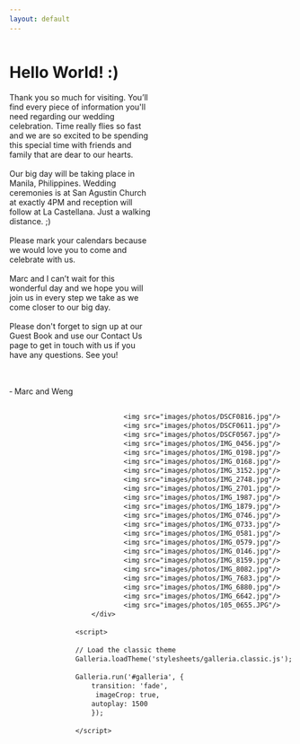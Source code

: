 ```yaml
---
layout: default
---	
```


<script src="http://ajax.googleapis.com/ajax/libs/jquery/1/jquery.js"></script>
<script src="javascripts/galleria-1.2.8.min.js"></script>
<div>
<div style="float:left; width: 50%;">
<h1>Hello World! :)</h1>
Thank you so much for visiting. You’ll find every piece of information you'll need regarding our wedding celebration. Time really flies so fast and we are so excited to be spending this special time with friends and family that are dear to our hearts. 
<br/>
<br/>
Our big day will be taking place in Manila, Philippines. Wedding ceremonies is at San Agustin Church at exactly 4PM and reception will follow at La Castellana. Just a walking distance. ;)
<br/><br/>
Please mark your calendars because we would love you to come and celebrate with us. 
<br/><br/>
Marc and I can’t wait for this wonderful day and we hope you will join us in every step we take as we come closer to our big day. 
<br/>
<br/>
Please don't  forget to sign up at our Guest Book and use our Contact Us page to get in touch with us if you have any questions. See you! 

<br/><br/>
&dash; Marc and Weng
</div>
<div style="float:right">
<div id="galleria">

                <img src="images/photos/DSCF0816.jpg"/>
                <img src="images/photos/DSCF0611.jpg"/>
                <img src="images/photos/DSCF0567.jpg"/>
                <img src="images/photos/IMG_0456.jpg"/>
                <img src="images/photos/IMG_0198.jpg"/>
                <img src="images/photos/IMG_0168.jpg"/>
                <img src="images/photos/IMG_3152.jpg"/>
                <img src="images/photos/IMG_2748.jpg"/>
                <img src="images/photos/IMG_2701.jpg"/>
                <img src="images/photos/IMG_1987.jpg"/>
                <img src="images/photos/IMG_1879.jpg"/>
                <img src="images/photos/IMG_0746.jpg"/>
                <img src="images/photos/IMG_0733.jpg"/>
                <img src="images/photos/IMG_0581.jpg"/>
                <img src="images/photos/IMG_0579.jpg"/>
                <img src="images/photos/IMG_0146.jpg"/>
                <img src="images/photos/IMG_8159.jpg"/>
                <img src="images/photos/IMG_8082.jpg"/>
                <img src="images/photos/IMG_7683.jpg"/>
                <img src="images/photos/IMG_6880.jpg"/>
                <img src="images/photos/IMG_6642.jpg"/>
                <img src="images/photos/105_0655.JPG"/>
        </div>
	
	<script>

    // Load the classic theme
    Galleria.loadTheme('stylesheets/galleria.classic.js');

    Galleria.run('#galleria', {
        transition: 'fade',
         imageCrop: true,
        autoplay: 1500
        });

    </script>

</div>
<div style="clear:both">
</div>
</div>
